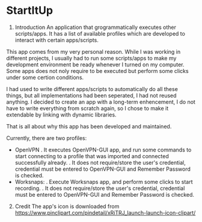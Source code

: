 # StartItUp

1. Introduction
An application that grogrammatically executes other scripts/apps.
It has a list of available profiles which are developed to interact with certain apps/scripts.

This app comes from my very personal reason. While I was working in different projects, I usually had to run some scripts/apps to make my development environment be ready whenever I turned on my computer.
Some apps does not noly require to be executed but perform some clicks under some certion conditions.

I had used to write different apps/scripts to automatically do all these things, but all implementations had been seperated, I had not reused anything.
I decided to create an app with a long-term enhencement, I do not have to write everything from scratch again, so I chose to make it extendable by linking with dynamic libraries.

That is all about why this app has been developed and maintained.

Currently, there are two profiles:
 + OpenVPN
		. It executes OpenVPN-GUI app, and run some commands to start connecting to a profile that was imported and connected successfully already.
		. It does not require/store the user's credential, credential must be entered to OpenVPN-GUI and Remember Password is checked.
 + Worksnaps:
		. Execute Worksnaps app, and perform some clicks to start recording.
		. It does not require/store the user's credential, credential must be entered to OpenVPN-GUI and Remember Password is checked.

2. Credit
The app's icon is downloaded from https://www.pinclipart.com/pindetail/xRiTRJ_launch-launch-icon-clipart/
